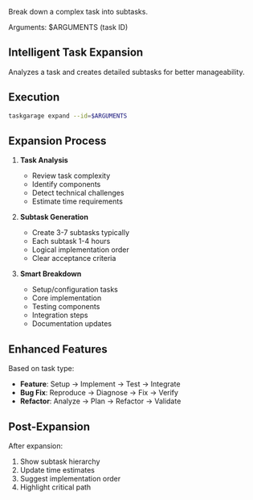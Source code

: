 Break down a complex task into subtasks.

Arguments: $ARGUMENTS (task ID)

## Intelligent Task Expansion

Analyzes a task and creates detailed subtasks for better manageability.

## Execution

```bash
taskgarage expand --id=$ARGUMENTS
```

## Expansion Process

1. **Task Analysis**
   - Review task complexity
   - Identify components
   - Detect technical challenges
   - Estimate time requirements

2. **Subtask Generation**
   - Create 3-7 subtasks typically
   - Each subtask 1-4 hours
   - Logical implementation order
   - Clear acceptance criteria

3. **Smart Breakdown**
   - Setup/configuration tasks
   - Core implementation
   - Testing components
   - Integration steps
   - Documentation updates

## Enhanced Features

Based on task type:
- **Feature**: Setup → Implement → Test → Integrate
- **Bug Fix**: Reproduce → Diagnose → Fix → Verify
- **Refactor**: Analyze → Plan → Refactor → Validate

## Post-Expansion

After expansion:
1. Show subtask hierarchy
2. Update time estimates
3. Suggest implementation order
4. Highlight critical path